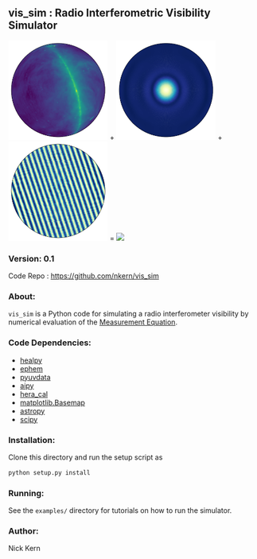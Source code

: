 ## vis_sim : Radio Interferometric Visibility Simulator

<img src='docs/imgs/sky.png' width=200px/> + <img src='docs/imgs/beam.png' width=200px/> + <img src='docs/imgs/fringe.png' width=200px/> = <img src='docs/vis_amp.png' width=200px/>

### Version: 0.1
Code Repo : https://github.com/nkern/vis_sim


### About:
`vis_sim` is a Python code for simulating a radio interferometer visibility by numerical evaluation of the [Measurement Equation](https://casper.berkeley.edu/astrobaki/index.php/Measurement_Equation).


### Code Dependencies:
- [healpy](https://github.com/healpy/healpy)
- [ephem](http://rhodesmill.org/pyephem/)
- [pyuvdata](https://github.com/HERA-Team/pyuvdata)
- [aipy](https://github.com/HERA-Team/aipy)
- [hera_cal](https://github.com/HERA-Team/hera_cal)
- [matplotlib.Basemap](https://matplotlib.org/basemap/)
- [astropy](http://www.astropy.org/)
- [scipy](https://www.scipy.org/)

### Installation:
Clone this directory and run the setup script as
```bash
python setup.py install
```

### Running:
See the `examples/` directory for tutorials on how to run the simulator.

### Author:
Nick Kern
